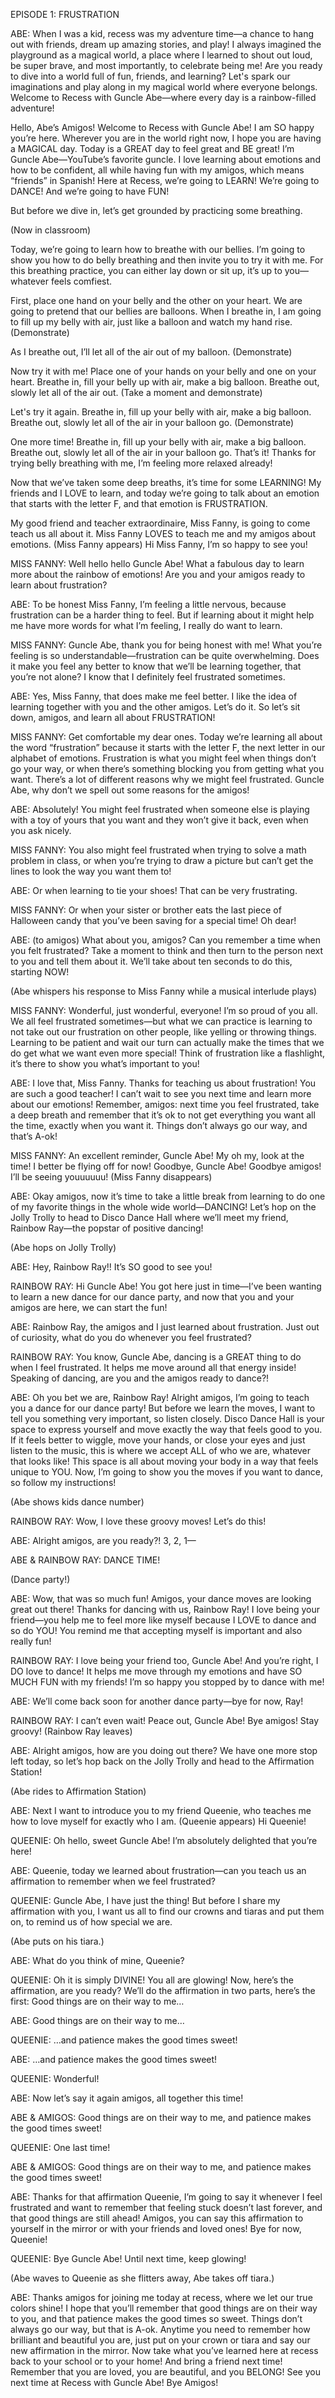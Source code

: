 EPISODE 1: FRUSTRATION

ABE: When I was a kid, recess was my adventure time—a chance to hang out with friends, dream up amazing stories, and play! I always imagined the playground as a magical world, a place where I learned to shout out loud, be super brave, and most importantly, to celebrate being me! Are you ready to dive into a world full of fun, friends, and learning? Let's spark our imaginations and play along in my magical world where everyone belongs. Welcome to Recess with Guncle Abe—where every day is a rainbow-filled adventure!

Hello, Abe’s Amigos! Welcome to Recess with Guncle Abe! I am SO happy you’re here. Wherever you are in the world right now, I hope you are having a MAGICAL day. Today is a GREAT day to feel great and BE great! I’m Guncle Abe—YouTube’s favorite guncle. I love learning about emotions and how to be confident, all while having fun with my amigos, which means “friends” in Spanish! Here at Recess, we’re going to LEARN! We’re going to DANCE! And we’re going to have FUN!

But before we dive in, let’s get grounded by practicing some breathing.

(Now in classroom)

Today, we’re going to learn how to breathe with our bellies. I’m going to show you how to do belly breathing and then invite you to try it with me. For this breathing practice, you can either lay down or sit up, it’s up to you—whatever feels comfiest.

First, place one hand on your belly and the other on your heart. We are going to pretend that our bellies are balloons. When I breathe in, I am going to fill up my belly with air, just like a balloon and watch my hand rise. (Demonstrate)

As I breathe out, I’ll let all of the air out of my balloon. (Demonstrate)

Now try it with me! Place one of your hands on your belly and one on your heart. Breathe in, fill your belly up with air, make a big balloon. Breathe out, slowly let all of the air out. (Take a moment and demonstrate)

Let's try it again. Breathe in, fill up your belly with air, make a big balloon. Breathe out, slowly let all of the air in your balloon go. (Demonstrate)

One more time! Breathe in, fill up your belly with air, make a big balloon. Breathe out, slowly let all of the air in your balloon go. That’s it! Thanks for trying belly breathing with me, I’m feeling more relaxed already!

Now that we’ve taken some deep breaths, it’s time for some LEARNING! My friends and I LOVE to learn, and today we’re going to talk about an emotion that starts with the letter F, and that emotion is FRUSTRATION.

My good friend and teacher extraordinaire, Miss Fanny, is going to come teach us all about it. Miss Fanny LOVES to teach me and my amigos about emotions. (Miss Fanny appears) Hi Miss Fanny, I’m so happy to see you!

MISS FANNY: Well hello hello Guncle Abe! What a fabulous day to learn more about the rainbow of emotions! Are you and your amigos ready to learn about frustration?

ABE: To be honest Miss Fanny, I’m feeling a little nervous, because frustration can be a harder thing to feel. But if learning about it might help me have more words for what I’m feeling, I really do want to learn.

MISS FANNY: Guncle Abe, thank you for being honest with me! What you’re feeling is so understandable—frustration can be quite overwhelming. Does it make you feel any better to know that we’ll be learning together, that you’re not alone? I know that I definitely feel frustrated sometimes.

ABE: Yes, Miss Fanny, that does make me feel better. I like the idea of learning together with you and the other amigos. Let’s do it. So let’s sit down, amigos, and learn all about FRUSTRATION!

MISS FANNY: Get comfortable my dear ones. Today we’re learning all about the word “frustration” because it starts with the letter F, the next letter in our alphabet of emotions. Frustration is what you might feel when things don’t go your way, or when there’s something blocking you from getting what you want. There’s a lot of different reasons why we might feel frustrated. Guncle Abe, why don’t we spell out some reasons for the amigos!


ABE: Absolutely! You might feel frustrated when someone else is playing with a toy of yours that you want and they won’t give it back, even when you ask nicely.

MISS FANNY: You also might feel frustrated when trying to solve a math problem in class, or when you’re trying to draw a picture but can’t get the lines to look the way you want them to!

ABE: Or when learning to tie your shoes! That can be very frustrating.

MISS FANNY: Or when your sister or brother eats the last piece of Halloween candy that you’ve been saving for a special time! Oh dear!


ABE: (to amigos) What about you, amigos? Can you remember a time when you felt frustrated? Take a moment to think and then turn to the person next to you and tell them about it. We’ll take about ten seconds to do this, starting NOW!

(Abe whispers his response to Miss Fanny while a musical interlude plays)

MISS FANNY: Wonderful, just wonderful, everyone! I’m so proud of you all. We all feel frustrated sometimes—but what we can practice is learning to not take out our frustration on other people, like yelling or throwing things. Learning to be patient and wait our turn can actually make the times that we do get what we want even more special! Think of frustration like a flashlight, it’s there to show you what’s important to you!

ABE: I love that, Miss Fanny. Thanks for teaching us about frustration! You are such a good teacher! I can’t wait to see you next time and learn more about our emotions! Remember, amigos: next time you feel frustrated, take a deep breath and remember that it’s ok to not get everything you want all the time, exactly when you want it. Things don’t always go our way, and that’s A-ok!

MISS FANNY: An excellent reminder, Guncle Abe! My oh my, look at the time! I better be flying off for now! Goodbye, Guncle Abe! Goodbye amigos! I’ll be seeing youuuuuu! (Miss Fanny disappears)

ABE: Okay amigos, now it’s time to take a little break from learning to do one of my favorite things in the whole wide world—DANCING! Let’s hop on the Jolly Trolly to head to Disco Dance Hall where we’ll meet my friend, Rainbow Ray—the popstar of positive dancing!

(Abe hops on Jolly Trolly)

ABE: Hey, Rainbow Ray!! It’s SO good to see you!

RAINBOW RAY: Hi Guncle Abe! You got here just in time—I’ve been wanting to learn a new dance for our dance party, and now that you and your amigos are here, we can start the fun!

ABE: Rainbow Ray, the amigos and I just learned about frustration. Just out of curiosity, what do you do whenever you feel frustrated?

RAINBOW RAY: You know, Guncle Abe, dancing is a GREAT thing to do when I feel frustrated. It helps me move around all that energy inside! Speaking of dancing, are you and the amigos ready to dance?!

ABE: Oh you bet we are, Rainbow Ray! Alright amigos, I’m going to teach you a dance for our dance party! But before we learn the moves, I want to tell you something very important, so listen closely. Disco Dance Hall is your space to express yourself and move exactly the way that feels good to you. If it feels better to wiggle, move your hands, or close your eyes and just listen to the music, this is where we accept ALL of who we are, whatever that looks like! This space is all about moving your body in a way that feels unique to YOU. Now, I’m going to show you the moves if you want to dance, so follow my instructions!

(Abe shows kids dance number)

RAINBOW RAY: Wow, I love these groovy moves! Let’s do this!

ABE: Alright amigos, are you ready?! 3, 2, 1—

ABE & RAINBOW RAY: DANCE TIME!

(Dance party!)

ABE: Wow, that was so much fun! Amigos, your dance moves are looking great out there! Thanks for dancing with us, Rainbow Ray! I love being your friend—you help me to feel more like myself because I LOVE to dance and so do YOU! You remind me that accepting myself is important and also really fun!

RAINBOW RAY: I love being your friend too, Guncle Abe! And you’re right, I DO love to dance! It helps me move through my emotions and have SO MUCH FUN with my friends! I’m so happy you stopped by to dance with me!

ABE: We’ll come back soon for another dance party—bye for now, Ray!

RAINBOW RAY: I can’t even wait! Peace out, Guncle Abe! Bye amigos! Stay groovy! (Rainbow Ray leaves)

ABE: Alright amigos, how are you doing out there? We have one more stop left today, so let’s hop back on the Jolly Trolly and head to the Affirmation Station!

(Abe rides to Affirmation Station)

ABE: Next I want to introduce you to my friend Queenie, who teaches me how to love myself for exactly who I am. (Queenie appears) Hi Queenie!

QUEENIE: Oh hello, sweet Guncle Abe! I’m absolutely delighted that you’re here!

ABE: Queenie, today we learned about frustration—can you teach us an affirmation to  remember when we feel frustrated?

QUEENIE: Guncle Abe, I have just the thing! But before I share my affirmation with you, I want us all to find our crowns and tiaras and put them on, to remind us of how special we are.

(Abe puts on his tiara.)

ABE: What do you think of mine, Queenie?

QUEENIE: Oh it is simply DIVINE! You all are glowing! Now, here’s the affirmation, are you ready? We’ll do the affirmation in two parts, here’s the first: Good things are on their way to me…

ABE: Good things are on their way to me…

QUEENIE: …and patience makes the good times sweet!

ABE: …and patience makes the good times sweet!

QUEENIE: Wonderful!

ABE: Now let’s say it again amigos, all together this time!

ABE & AMIGOS: Good things are on their way to me, and patience makes the good times sweet!

QUEENIE: One last time!

ABE & AMIGOS: Good things are on their way to me, and patience makes the good times sweet!

ABE: Thanks for that affirmation Queenie, I’m going to say it whenever I feel frustrated and want to remember that feeling stuck doesn’t last forever, and that good things are still ahead! Amigos, you can say this affirmation to yourself in the mirror or with your friends and loved ones! Bye for now, Queenie!

QUEENIE: Bye Guncle Abe! Until next time, keep glowing!

(Abe waves to Queenie as she flitters away, Abe takes off tiara.)

ABE: Thanks amigos for joining me today at recess, where we let our true colors shine! I hope that you’ll remember that good things are on their way to you, and that patience makes the good times so sweet. Things don’t always go our way, but that is A-ok. Anytime you need to remember how brilliant and beautiful you are, just put on your crown or tiara and say our new affirmation in the mirror. Now take what you’ve learned here at recess back to your school or to your home! And bring a friend next time! Remember that you are loved, you are beautiful, and you BELONG! See you next time at Recess with Guncle Abe! Bye Amigos!

